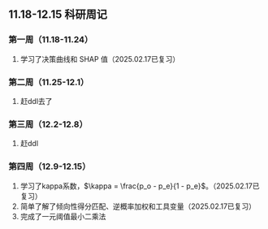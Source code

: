 ## 11.18-12.15 科研周记

### 第一周（11.18-11.24）

1. 学习了决策曲线和 SHAP 值（2025.02.17已复习）

### 第二周（11.25-12.1）

1. 赶ddl去了

### 第三周（12.2-12.8）

1. 赶ddl

### 第四周（12.9-12.15）

1. 学习了kappa系数，$\kappa = \frac{p_o - p_e}{1 - p_e}$。（2025.02.17已复习）
1. 简单了解了倾向性得分匹配、逆概率加权和工具变量（2025.02.17已复习）
1. 完成了一元阈值最小二乘法
